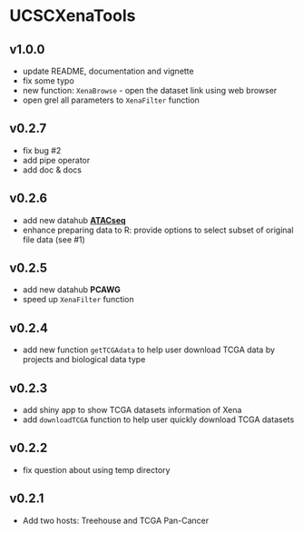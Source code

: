 # UCSCXenaTools 

## v1.0.0

* update README, documentation and vignette
* fix some typo
* new function: `XenaBrowse` - open the dataset link using web browser
* open grel all parameters to `XenaFilter` function

## v0.2.7

* fix bug #2
* add pipe operator
* add doc & docs

## v0.2.6

* add new datahub [**ATACseq**](https://xenabrowser.net/datapages/?host=https%3A%2F%2Fatacseq.xenahubs.net&removeHub=https%3A%2F%2Fxena.treehouse.gi.ucsc.edu%3A443) 
* enhance preparing data to R: provide options to select subset of original file data (see #1)

## v0.2.5

* add new datahub **PCAWG**
* speed up `XenaFilter` function

## v0.2.4

* add new function `getTCGAdata` to help user download TCGA data by projects and biological data type

## v0.2.3

* add shiny app to show TCGA datasets information of Xena
* add `downloadTCGA` function to help user quickly download TCGA datasets

## v0.2.2

* fix question about using temp directory

## v0.2.1

* Add two hosts: Treehouse and TCGA Pan-Cancer



